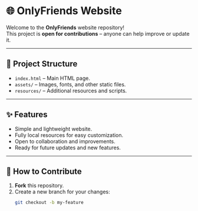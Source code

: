 # 🌐 OnlyFriends Website

Welcome to the **OnlyFriends** website repository!  
This project is **open for contributions** – anyone can help improve or update it.  

---

## 📂 Project Structure

- `index.html` – Main HTML page.
- `assets/` – Images, fonts, and other static files.
- `resources/` – Additional resources and scripts.

---

## ✨ Features

- Simple and lightweight website.
- Fully local resources for easy customization.
- Open to collaboration and improvements.
- Ready for future updates and new features.

---

## 🤝 How to Contribute

1. **Fork** this repository.
2. Create a new branch for your changes:
   ```bash
   git checkout -b my-feature
